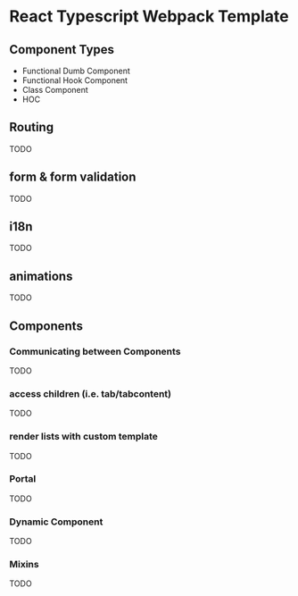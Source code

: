 # React Typescript Webpack Template

## Component Types
- Functional Dumb Component
- Functional Hook Component
- Class Component
- HOC


## Routing
TODO

## form & form validation
TODO

## i18n
TODO

## animations
TODO


## Components

### Communicating between Components
TODO

### access children (i.e. tab/tabcontent)
TODO

### render lists with custom template
TODO

### Portal
TODO

### Dynamic Component
TODO

### Mixins
TODO
